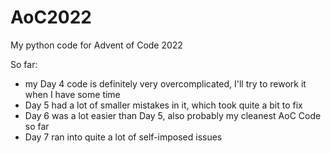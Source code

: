 # AoC2022
My python code for Advent of Code 2022


So far:
- my Day 4 code is definitely very overcomplicated, I'll try to rework it when I have some time
- Day 5 had a lot of smaller mistakes in it, which took quite a bit to fix
- Day 6 was a lot easier than Day 5, also probably my cleanest AoC Code so far
- Day 7 ran into quite a lot of self-imposed issues
